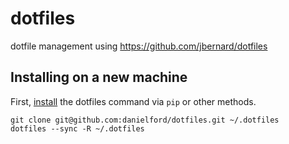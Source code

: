 # dotfiles
dotfile management using https://github.com/jbernard/dotfiles


## Installing on a new machine

First, [install](https://github.com/jbernard/dotfiles#installation) the dotfiles command via `pip` or other methods.

```
git clone git@github.com:danielford/dotfiles.git ~/.dotfiles
dotfiles --sync -R ~/.dotfiles
```

